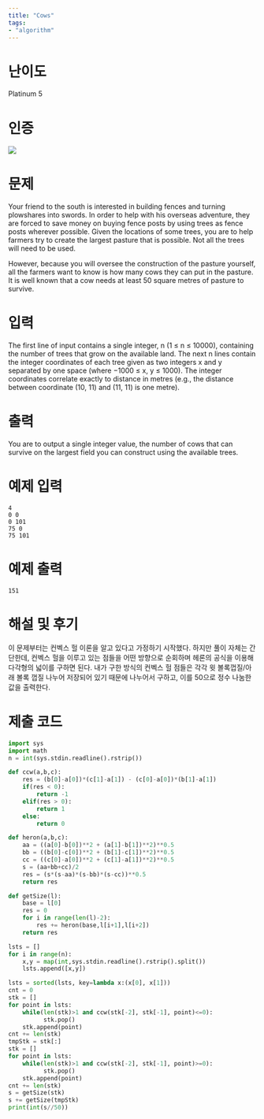 ```yaml
---
title: "Cows"
tags:
- "algorithm"
---
```


# 난이도
Platinum 5

# 인증
![](https://bmchun00.github.io/assets/algo/week2-5.png)

# 문제
Your friend to the south is interested in building fences and turning plowshares into swords. In order to help with his overseas adventure, they are forced to save money on buying fence posts by using trees as fence posts wherever possible. Given the locations of some trees, you are to help farmers try to create the largest pasture that is possible. Not all the trees will need to be used.

However, because you will oversee the construction of the pasture yourself, all the farmers want to know is how many cows they can put in the pasture. It is well known that a cow needs at least 50 square metres of pasture to survive.

# 입력
The first line of input contains a single integer, n (1 ≤ n ≤ 10000), containing the number of trees that grow on the available land. The next n lines contain the integer coordinates of each tree given as two integers x and y separated by one space (where −1000 ≤ x, y ≤ 1000). The integer coordinates correlate exactly to distance in metres (e.g., the distance between coordinate (10, 11) and (11, 11) is one metre).

# 출력
You are to output a single integer value, the number of cows that can survive on the largest field you can construct using the available trees.

# 예제 입력
```
4
0 0
0 101
75 0
75 101
```

# 예제 출력
```
151
```

# 해설 및 후기
이 문제부터는 컨벡스 헐 이론을 알고 있다고 가정하기 시작했다. 하지만 풀이 자체는 간단한데, 컨벡스 헐을 이루고 있는 점들을 어떤 방향으로 순회하며 헤론의 공식을 이용해 다각형의 넓이를 구하면 된다. 내가 구한 방식의 컨벡스 헐 점들은 각각 윗 볼록껍질/아래 볼록 껍질 나누어 저장되어 있기 때문에 나누어서 구하고, 이를 50으로 정수 나눔한 값을 출력한다.

# 제출 코드
```py
import sys
import math
n = int(sys.stdin.readline().rstrip())

def ccw(a,b,c):
    res = (b[0]-a[0])*(c[1]-a[1]) - (c[0]-a[0])*(b[1]-a[1])
    if(res < 0):
        return -1
    elif(res > 0):
        return 1
    else:
        return 0

def heron(a,b,c):
    aa = ((a[0]-b[0])**2 + (a[1]-b[1])**2)**0.5
    bb = ((b[0]-c[0])**2 + (b[1]-c[1])**2)**0.5
    cc = ((c[0]-a[0])**2 + (c[1]-a[1])**2)**0.5
    s = (aa+bb+cc)/2
    res = (s*(s-aa)*(s-bb)*(s-cc))**0.5
    return res

def getSize(l):
    base = l[0]
    res = 0
    for i in range(len(l)-2):
        res += heron(base,l[i+1],l[i+2])
    return res

lsts = []
for i in range(n):
    x,y = map(int,sys.stdin.readline().rstrip().split())
    lsts.append([x,y])

lsts = sorted(lsts, key=lambda x:(x[0], x[1]))
cnt = 0
stk = []
for point in lsts:
    while(len(stk)>1 and ccw(stk[-2], stk[-1], point)<=0):
          stk.pop()
    stk.append(point)
cnt += len(stk)
tmpStk = stk[:]
stk = []
for point in lsts:
    while(len(stk)>1 and ccw(stk[-2], stk[-1], point)>=0):
          stk.pop()
    stk.append(point)
cnt += len(stk)
s = getSize(stk)
s += getSize(tmpStk)
print(int(s//50))
```
